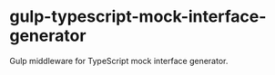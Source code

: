 # gulp-typescript-mock-interface-generator
Gulp middleware for TypeScript mock interface generator.

